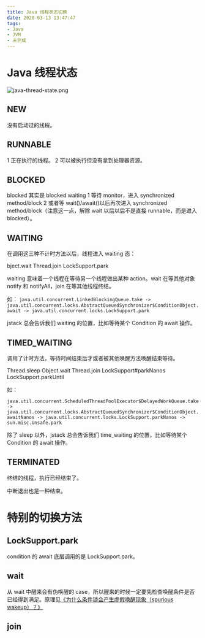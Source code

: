 ```yaml
---
title: Java 线程状态切换
date: 2020-03-13 13:47:47
tags:
- Java
- JVM
- 未完成
---
```

# Java 线程状态

![java-thread-state.png](java-thread-state.png)

## NEW

没有启动过的线程。

## RUNNABLE

1 正在执行的线程。
2 可以被执行但没有拿到处理器资源。

## BLOCKED

blocked 其实是 blocked waiting
1 等待 monitor，进入 synchronized method/block
2 或者等 wait()/await()以后再次进入 synchronized method/block（注意这一点，解除 wait 以后以后不是直接 runnable，而是进入 blocked）。

## WAITING

在调用这三种不计时方法以后，线程进入 waiting 态：

bject.wait
Thread.join
LockSupport.park

waiting 意味着一个线程在等待另一个线程做出某种 action。wait 在等其他对象 notify 和 notifyAll，join 在等其他线程终结。

如：
`java.util.concurrent.LinkedBlockingQueue.take -> java.util.concurrent.locks.AbstractQueuedSynchronizer$ConditionObject.await -> java.util.concurrent.locks.LockSupport.park`

jstack 总会告诉我们 waiting 的位置，比如等待某个 Condition 的 await 操作。

## TIMED_WAITING

调用了计时方法，等待时间结束后才或者被其他唤醒方法唤醒结束等待。

Thread.sleep
Object.wait
Thread.join
LockSupport#parkNanos
LockSupport.parkUntil

如：

`java.util.concurrent.ScheduledThreadPoolExecutor$DelayedWorkQueue.take -> java.util.concurrent.locks.AbstractQueuedSynchronizer$ConditionObject.awaitNanos -> java.util.concurrent.locks.LockSupport.parkNanos -> sun.misc.Unsafe.park`

除了 sleep 以外，jstack 总会告诉我们 time_waiting 的位置，比如等待某个 Condition 的 await 操作。


## TERMINATED

终结的线程，执行已经结束了。

中断退出也是一种结束。

# 特别的切换方法

## LockSupport.park

condition 的 await 底层调用的是 LockSupport.park。

## wait

从 wait 中醒来会有伪唤醒的 case，所以醒来的时候一定要先检查唤醒条件是否已经得到满足。原理见[《为什么条件锁会产生虚假唤醒现象（spurious wakeup）？》][1]

## join


  [1]: https://www.zhihu.com/question/271521213
